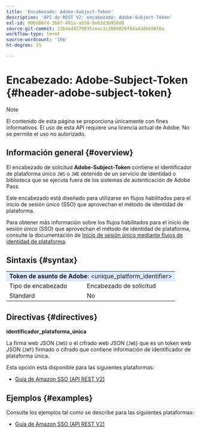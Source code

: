 ```yaml
---
title: 'Encabezado: Adobe-Subject-Token'
description: 'API de REST V2: encabezado: Adobe-Subject-Token'
exl-id: 906d88f4-3b8f-491a-ab58-8e63d3b958d8
source-git-commit: 21b4ad42709351eac1c2089026f84a43deb50f8a
workflow-type: tm+mt
source-wordcount: '166'
ht-degree: 1%

---
```


# Encabezado: Adobe-Subject-Token {#header-adobe-subject-token}

>[!NOTE]
>
> El contenido de esta página se proporciona únicamente con fines informativos. El uso de esta API requiere una licencia actual de Adobe. No se permite el uso no autorizado.

## Información general {#overview}

El encabezado de solicitud <b>Adobe-Subject-Token</b> contiene el identificador de plataforma único `JWS` o `JWE` obtenido de un servicio de identidad o biblioteca que se ejecuta fuera de los sistemas de autenticación de Adobe Pass.

Este encabezado está diseñado para utilizarse en flujos habilitados para el inicio de sesión único (SSO) que aprovechan el método de identidad de plataforma.

Para obtener más información sobre los flujos habilitados para el inicio de sesión único (SSO) que aprovechan el método de identidad de plataforma, consulte la documentación de [Inicio de sesión único mediante flujos de identidad de plataforma](../../flows/single-sign-on-access-flows/rest-api-v2-single-sign-on-platform-identity-flows.md).

## Sintaxis {#syntax}

<table>
   <tr>
      <td style="background-color: #DEEBFF;" colspan="2"><b>Token de asunto de Adobe</b>: &lt;unique_platform_identifier&gt;</td>
   </tr>
   <tr>
      <td>Tipo de encabezado</td>
      <td>Encabezado de solicitud</td>
   </tr>
   <tr>
      <td>Standard</td>
      <td>No</td>
   </tr>
</table>

## Directivas {#directives}

<b>identificador_plataforma_única</b>

La firma web JSON (`JWS`) o el cifrado web JSON (`JWE`) que es un token web JSON (`JWT`) firmado o cifrado que contiene información de identificador de plataforma única.

Esta opción está disponible para las siguientes plataformas:

* [Guía de Amazon SSO (API REST V2)](../../../single-sign-on/platform-single-sign-on/amazon-single-sign-on/amazon-sso-cookbook-rest-api-v1.md)

## Ejemplos {#examples}

Consulte los ejemplos tal como se describe para las siguientes plataformas:

* [Guía de Amazon SSO (API REST V2)](../../../single-sign-on/platform-single-sign-on/amazon-single-sign-on/amazon-sso-cookbook-rest-api-v1.md)
